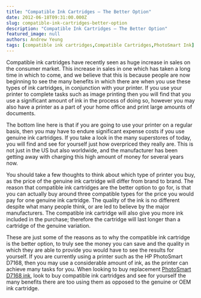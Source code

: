 ```yaml
---
title: "Compatible Ink Cartridges – The Better Option"
date: 2012-06-18T09:31:00.000Z
slug: compatible-ink-cartridges-better-option
description: "Compatible Ink Cartridges – The Better Option"
featured_image: null
authors: Andrew Yeung
tags: [compatible ink cartridges,Compatible Cartridges,PhotoSmart Ink]
---
```


Compatible ink cartridges have recently seen as huge increase in sales on the consumer market. This increase in sales in one which has taken a long time in which to come, and we believe that this is because people are now beginning to see the many benefits in which there are when you use these types of ink cartridges, in conjunction with your printer. If you use your printer to complete tasks such as image printing then you will find that you use a significant amount of ink in the process of doing so, however you may also have a printer as a part of your home office and print large amounts of documents.

The bottom line here is that if you are going to use your printer on a regular basis, then you may have to endure significant expense costs if you use genuine ink cartridges. If you take a look in the many superstores of today, you will find and see for yourself just how overpriced they really are. This is not just in the US but also worldwide, and the manufacturer has been getting away with charging this high amount of money for several years now.

You should take a few thoughts to think about which type of printer you buy, as the price of the genuine ink cartridge will differ from brand to brand. The reason that compatible ink cartridges are the better option to go for, is that you can actually buy around three compatible types for the price you would pay for one genuine ink cartridge. The quality of the ink is no different despite what many people think, or are led to believe by the major manufacturers. The compatible ink cartridge will also give you more ink included in the purchase; therefore the cartridge will last longer than a cartridge of the genuine variation.

These are just some of the reasons as to why the compatible ink cartridge is the better option, to truly see the money you can save and the quality in which they are able to provide you would have to see the results for yourself. If you are currently using a printer such as the HP PhotoSmart D7168, then you may use a considerable amount of ink, as the printer can achieve many tasks for you. When looking to buy replacement [PhotoSmart D7168 ink](https://www.comboink.com/hp-photosmart-d7168-printer-ink-cartridges), look to buy compatible ink cartridges and see for yourself the many benefits there are too using them as opposed to the genuine or OEM ink cartridge.